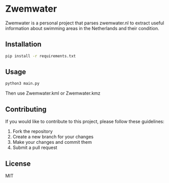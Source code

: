 # Zwemwater

Zwemwater is a personal project that parses zwemwater.nl to extract useful information about swimming areas in the Netherlands and their condition.

## Installation

```bash
pip install -r requirements.txt
```

## Usage

```bash
python3 main.py
```
Then use Zwemwater.kml or Zwemwater.kmz

## Contributing

If you would like to contribute to this project, please follow these guidelines:

1. Fork the repository
2. Create a new branch for your changes
3. Make your changes and commit them
4. Submit a pull request

## License

MIT

